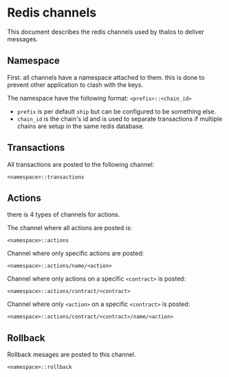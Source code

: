 # Redis channels

This document describes the redis channels used by thalos to deliver messages.

## Namespace

First. all channels have a namespace attached to them. this is done to prevent other application to clash with the keys.

The namespace have the following format: `<prefix>::<chain_id>`

* `prefix` is per default `ship` but can be configured to be something else.
* `chain_id` is the chain's id and is used to separate transactions if multiple chains are setup in the same redis database.

## Transactions

All transactions are posted to the following channel:

`<namespace>::transactions`

## Actions

there is 4 types of channels for actions.

The channel where all actions are posted is:

`<namespace>::actions`

Channel where only specific actions are posted:

`<namespace>::actions/name/<action>`

Channel where only actions on a specific `<contract>` is posted:

`<namespace>::actions/contract/<contract>`

Channel where only `<action>` on a specific `<contract>` is posted:

`<namespace>::actions/contract/<contract>/name/<action>`

## Rollback

Rollback mesages are posted to this channel.

`<namespace>::rollback`